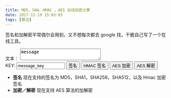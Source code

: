```yaml
---
title: MD5，SHA，HMAC ，AES 在线加密计算
date: 2017-12-19 15:03:03
tags: [算法]
---
```


签名和加解密平常偶尔会用到，又不想每次都去 google 找，干脆自己写了一个在线工具。
<!-- more -->
文本： <textarea id="msg" style="width: 50%">message</textarea>
<br/>
KEY: <input id="key" value="message_key" style="width: 30%"/>
<button id="encrypt" onClick="create_crypto('default')">签名</button> <button id="encryptHmac" onClick="create_crypto('hmac')">HMAC 签名</button> <button id="encryptAES" onClick="create_crypto('aes_encrypt')">AES 加密</button> <button id="decryptAES" onClick="create_crypto('aes_decrypt')">AES 解密</button>

<div id="hash" style="display: none">
MD5
<span id="md5" ></span>
SHA1
<span id="sha1" ></span>
SHA256
<span id="sha256" ></span>
SHA512
<span id="sha512" ></span>
</div>

<div id="crypto" style="display: none">
结果
<span id="result" ></span>
</div>

- **签名** 现在支持的签名为 MD5，SHA1，SHA256，SHA512，以及 Hmac 加密签名
- **加密／解密** 现在支持 AES 算法的加解密
